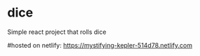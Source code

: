 # dice
Simple react project that rolls dice


#hosted on netlify: 
https://mystifying-kepler-514d78.netlify.com
